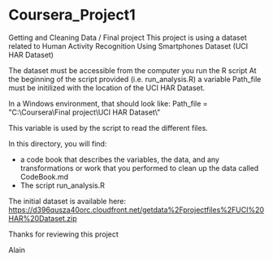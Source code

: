 # Coursera_Project1
Getting and Cleaning Data / Final project
This project is using a dataset related to Human Activity Recognition Using Smartphones Dataset (UCI HAR Dataset)

The dataset must be accessible from the computer you run the R script
At the beginning of the script provided (i.e. run_analysis.R) a variable Path_file must be initilized with the location of the UCI HAR Dataset.

In a Windows environment, that should look like:
Path_file = "C:\\Coursera\\Final project\\UCI HAR Dataset\\"

This variable is used by the script to read the different files.

In this directory, you will find:
- a code book that describes the variables, the data, and any transformations 
or work that you performed to clean up the data called CodeBook.md
- The script run_analysis.R

The initial dataset is available here:
https://d396qusza40orc.cloudfront.net/getdata%2Fprojectfiles%2FUCI%20HAR%20Dataset.zip

Thanks for reviewing this project

Alain
